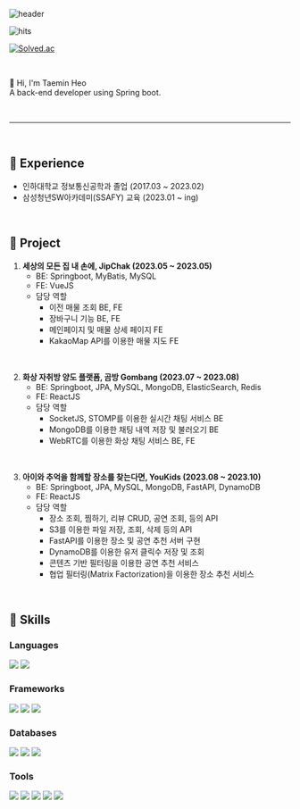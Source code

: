 ![header](https://capsule-render.vercel.app/api?type=waving&theme=dark&height=400&section=header&text=Welcome!&desc=Heo-Tae-Min%20/%20Back-end%20developer&fontSize=80&animation=fadeIn&fontAlignY=38&descSize=30&descAlignY=53)

![hits](https://komarev.com/ghpvc/?username=heo-tae-min&label=Profile%20views&color=0e75b6&style=flat)

[![Solved.ac](http://mazassumnida.wtf/api/v2/generate_badge?boj=taemin555)](https://solved.ac/taemin555)

</br>

👋 Hi, I'm Taemin Heo   
A back-end developer using Spring boot.

</br>

---
</br>

## 🌄 Experience
- 인하대학교 정보통신공학과 졸업 (2017.03 ~ 2023.02)
- 삼성청년SW아카데미(SSAFY) 교육 (2023.01 ~ ing)
</br>

## 📝 Project
1. **세상의 모든 집 내 손에, JipChak (2023.05 ~ 2023.05)**
    - BE: Springboot, MyBatis, MySQL
    - FE: VueJS
    - 담당 역할
      - 이전 매물 조회 BE, FE
      - 장바구니 기능 BE, FE
      - 메인페이지 및 매물 상세 페이지 FE
      - KakaoMap API를 이용한 매물 지도 FE
</br>

2. **화상 자취방 양도 플랫폼, 곰방 Gombang (2023.07 ~ 2023.08)**
    - BE: Springboot, JPA, MySQL, MongoDB, ElasticSearch, Redis
    - FE: ReactJS
    - 담당 역할
      - SocketJS, STOMP를 이용한 실시간 채팅 서비스 BE
      - MongoDB를 이용한 채팅 내역 저장 및 불러오기 BE
      - WebRTC를 이용한 화상 채팅 서비스 BE, FE
</br>

3. **아이와 추억을 함께할 장소를 찾는다면, YouKids (2023.08 ~ 2023.10)**
    - BE: Springboot, JPA, MySQL, MongoDB, FastAPI, DynamoDB
    - FE: ReactJS
    - 담당 역할
      - 장소 조회, 찜하기, 리뷰 CRUD, 공연 조회, 등의 API
      - S3를 이용한 파일 저장, 조회, 삭제 등의 API
      - FastAPI를 이용한 장소 및 공연 추천 서버 구현
      - DynamoDB를 이용한 유저 클릭수 저장 및 조회
      - 콘텐츠 기반 필터링을 이용한 공연 추천 서비스
      - 협업 필터링(Matrix Factorization)을 이용한 장소 추천 서비스
</br>

## 🦾 Skills
### Languages
<span><img src="https://img.shields.io/badge/Java-007396?style=flat&logo=OpenJDK&logoColor=white"/></span>
<span><img src="https://img.shields.io/badge/Python-3776AB?style=flat&logo=Python&logoColor=white"/></span>
### Frameworks
<span><img src="https://img.shields.io/badge/Spring-6DB33F?style=flat&logo=Spring&logoColor=white"/></span>
<span><img src="https://img.shields.io/badge/Spring Boot-6DB33F?style=flat&logo=Spring boot&logoColor=white"/></span>
<span><img src="https://img.shields.io/badge/FastAPI-009688?style=flat&logo=FastAPI&logoColor=white"/></span>
### Databases
<span><img src="https://img.shields.io/badge/MySQL-4479A1?style=flat&logo=MySQL&logoColor=white"/></span>
<span><img src="https://img.shields.io/badge/MongoDB-47A248?style=flat&logo=MongoDB&logoColor=white"/></span>
<span><img src="https://img.shields.io/badge/DynamoDB-4053D6?style=flat&logo=AmazonDynamoDB&logoColor=white"/></span>
### Tools
<span><img src="https://img.shields.io/badge/IntelliJ IDEA-000000?style=flat&logo=IntelliJ IDEA&logoColor=white"/></span>
<span><img src="https://img.shields.io/badge/Eclipse IDE-2C2255?style=flat&logo=Eclipse IDE&logoColor=white"/></span>
<span><img src="https://img.shields.io/badge/Visual Studio-5C2D91?style=flat&logo=Visual Studio&logoColor=white"/></span>
<span><img src="https://img.shields.io/badge/Visual Studio Code-007ACC?style=flat&logo=Visual Studio Code&logoColor=white"/></span>
<span><img src="https://img.shields.io/badge/Git-F05032?style=flat&logo=Git&logoColor=white"/></span>
